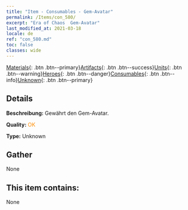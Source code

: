 ```yaml
---
title: "Item - Consumables - Gem-Avatar"
permalink: /Items/con_580/
excerpt: "Era of Chaos  Gem-Avatar"
last_modified_at: 2021-03-18
locale: de
ref: "con_580.md"
toc: false
classes: wide
---
```

 [Materials](/de/Items/){: .btn .btn--primary}[Artifacts](/de/Items/Artifacts/){: .btn .btn--success}[Units](/de/Items/Units/){: .btn .btn--warning}[Heroes](/de/Items/Heroes/){: .btn .btn--danger}[Consumables](/de/Items/Consumables/){: .btn .btn--info}[Unknown](/de/Items/Unknown/){: .btn .btn--primary}

## Details
 **Beschreibung:** Gewährt den Gem-Avatar.

 **Quality:** <span style="color: #FF8C00">OK</span>

 **Type:** Unknown

## Gather

  None

## This item contains:

  None

